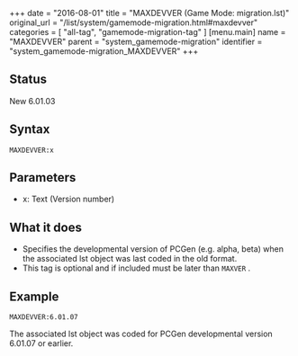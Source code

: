 +++
date = "2016-08-01"
title = "MAXDEVVER (Game Mode: migration.lst)"
original_url = "/list/system/gamemode-migration.html#maxdevver"
categories = [ "all-tag", "gamemode-migration-tag" ]
[menu.main]
    name = "MAXDEVVER"
    parent = "system_gamemode-migration"
    identifier = "system_gamemode-migration_MAXDEVVER"
+++

## Status

New 6.01.03

## Syntax

`MAXDEVVER:x`

## Parameters

-   x: Text (Version number)



What it does
------------

-   Specifies the developmental version of PCGen (e.g. alpha, beta) when
    the associated lst object was last coded in the old format.
-   This tag is optional and if included must be later than `MAXVER` .

Example
-------

`MAXDEVVER:6.01.07`

The associated lst object was coded for PCGen developmental version
6.01.07 or earlier.

